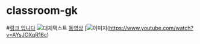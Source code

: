 
# classroom-gk
#[링크 입니다](https://www.youtube.com/watch?v=O2DFb5Q-kW8)
![대체택스트](https://search.pstatic.net/common/?src=http%3A%2F%2Fblogfiles.naver.net%2FMjAyMDEwMDNfNTcg%2FMDAxNjAxNjU3MTk4NDY0.oZv5L49kO_RuVNVcSKFWrpExjFNebH0KwqGWBzqQpKsg.fcIXYLUGChT5y5Nx3qQAPAQhch9z0Bh6AEmVfDBP6W8g.JPEG.youthlov2%2F1601657198255.jpg&type=sc960_832)
[동영상](https://www.youtube.com/watch?v=AYsJOXqR16c)
[![이미지](https://search.pstatic.net/sunny/?src=http%3A%2F%2Fimg1.daumcdn.net%2Fkakaotv%2FKAKAOACCOUNT%2F1650497103%2Fthumb%2F20190306143226&type=sc960_832)(https://www.youtube.com/watch?v=AYsJOXqR16c)
